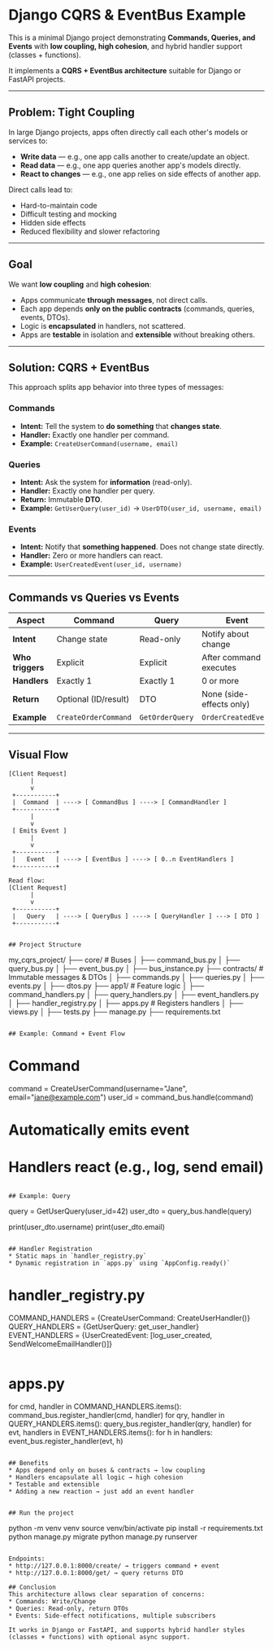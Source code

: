 # Django CQRS & EventBus Example

This is a minimal Django project demonstrating **Commands, Queries, and Events** with **low coupling, high cohesion**, and hybrid handler support (classes + functions).

It implements a **CQRS + EventBus architecture** suitable for Django or FastAPI projects.

---

## Problem: Tight Coupling

In large Django projects, apps often directly call each other's models or services to:

- **Write data** — e.g., one app calls another to create/update an object.
- **Read data** — e.g., one app queries another app's models directly.
- **React to changes** — e.g., one app relies on side effects of another app.

Direct calls lead to:

- Hard-to-maintain code
- Difficult testing and mocking
- Hidden side effects
- Reduced flexibility and slower refactoring

---

## Goal

We want **low coupling** and **high cohesion**:

- Apps communicate **through messages**, not direct calls.
- Each app depends **only on the public contracts** (commands, queries, events, DTOs).
- Logic is **encapsulated** in handlers, not scattered.
- Apps are **testable** in isolation and **extensible** without breaking others.

---

## Solution: CQRS + EventBus

This approach splits app behavior into three types of messages:

### Commands

- **Intent:** Tell the system to **do something** that **changes state**.
- **Handler:** Exactly one handler per command.
- **Example:** `CreateUserCommand(username, email)`

### Queries

- **Intent:** Ask the system for **information** (read-only).
- **Handler:** Exactly one handler per query.
- **Return:** Immutable **DTO**.
- **Example:** `GetUserQuery(user_id)` → `UserDTO(user_id, username, email)`

### Events

- **Intent:** Notify that **something happened**. Does not change state directly.
- **Handler:** Zero or more handlers can react.
- **Example:** `UserCreatedEvent(user_id, username)`

---

## Commands vs Queries vs Events

| Aspect         | Command                   | Query               | Event                    |
|----------------|---------------------------|--------------------|--------------------------|
| **Intent**     | Change state              | Read-only          | Notify about change      |
| **Who triggers** | Explicit                | Explicit           | After command executes   |
| **Handlers**   | Exactly 1                | Exactly 1          | 0 or more                |
| **Return**     | Optional (ID/result)      | DTO                | None (side-effects only) |
| **Example**    | `CreateOrderCommand`      | `GetOrderQuery`    | `OrderCreatedEvent`      |

---

## Visual Flow

```plaintext
[Client Request]
      |
      v
 +-----------+
 |  Command  | ----> [ CommandBus ] ----> [ CommandHandler ]
 +-----------+
      |
      v
 [ Emits Event ]
      |
      v
 +-----------+
 |   Event   | ----> [ EventBus ] ----> [ 0..n EventHandlers ]
 +-----------+

Read flow:
[Client Request]
      |
      v
 +-----------+
 |   Query   | ----> [ QueryBus ] ----> [ QueryHandler ] ---> [ DTO ]
 +-----------+


## Project Structure
```
my_cqrs_project/
├── core/                  # Buses
│   ├── command_bus.py
│   ├── query_bus.py
│   ├── event_bus.py
│   ├── bus_instance.py
├── contracts/             # Immutable messages & DTOs
│   ├── commands.py
│   ├── queries.py
│   ├── events.py
│   ├── dtos.py
├── app1/                  # Feature logic
│   ├── command_handlers.py
│   ├── query_handlers.py
│   ├── event_handlers.py
│   ├── handler_registry.py
│   ├── apps.py              # Registers handlers
│   ├── views.py
│   ├── tests.py
├── manage.py
├── requirements.txt
```

## Example: Command + Event Flow
```
# Command
command = CreateUserCommand(username="Jane", email="jane@example.com")
user_id = command_bus.handle(command)

# Automatically emits event
# Handlers react (e.g., log, send email)
```

## Example: Query
```
query = GetUserQuery(user_id=42)
user_dto = query_bus.handle(query)

print(user_dto.username)
print(user_dto.email)
```

## Handler Registration
* Static maps in `handler_registry.py`
* Dynamic registration in `apps.py` using `AppConfig.ready()`
```
# handler_registry.py
COMMAND_HANDLERS = {CreateUserCommand: CreateUserHandler()}
QUERY_HANDLERS = {GetUserQuery: get_user_handler}
EVENT_HANDLERS = {UserCreatedEvent: [log_user_created, SendWelcomeEmailHandler()]}
```

```
# apps.py
for cmd, handler in COMMAND_HANDLERS.items():
    command_bus.register_handler(cmd, handler)
for qry, handler in QUERY_HANDLERS.items():
    query_bus.register_handler(qry, handler)
for evt, handlers in EVENT_HANDLERS.items():
    for h in handlers:
        event_bus.register_handler(evt, h)
```

## Benefits
* Apps depend only on buses & contracts → low coupling
* Handlers encapsulate all logic → high cohesion
* Testable and extensible
* Adding a new reaction → just add an event handler


## Run the project
```
python -m venv venv
source venv/bin/activate
pip install -r requirements.txt
python manage.py migrate
python manage.py runserver
```

Endpoints:
* http://127.0.0.1:8000/create/ → triggers command + event
* http://127.0.0.1:8000/get/ → query returns DTO

## Conclusion
This architecture allows clear separation of concerns:
* Commands: Write/Change
* Queries: Read-only, return DTOs
* Events: Side-effect notifications, multiple subscribers

It works in Django or FastAPI, and supports hybrid handler styles (classes + functions) with optional async support.
